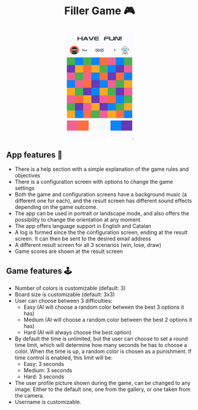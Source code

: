 <h1 align="center">
Filler Game 🎮
</h1>

<h2 align = center> <img align="center" src="https://github.com/oriolagobat/Filler-Game/blob/main/images/gameplay.gif" height="288px" width="182px"/> </h2>

## App features 📱

- There is a help section with a simple explanation of the game rules and objectives
- There is a configuration screen with options to change the game settings
- Both the game and configuration screens have a background music (a different one for each), and
  the result screen has different sound effects depending on the game outcome.
- The app can be used in portrait or landscape mode, and also offers the possibility to change the
  orientation at any moment
- The app offers language support in English and Catalan
- A log is formed since the the configuration screen, ending at the result screen. It can then be
  sent to the desired email address
- A different result screen for all 3 scenarios (win, lose, draw)
- Game scores are shown at the result screen

## Game features 🕹️

- Number of colors is customizable (default: 3)
- Board size is customizable (default: 3x3)
- User can choose between 3 difficulties:
    - Easy (AI will choose a random color between the best 3 options it has)
    - Medium (AI will choose a random color between the best 2 options it has)
    - Hard (AI will always choose the best option)
- By default the time is unlimited, but the user can choose to set a round time limit, which will
  determine how many seconds he has to choose a color. When the time is up, a random color is chosen
  as a punishment. If time control is enabled, this limit will be:
    - Easy: 3 seconds
    - Medium: 3 seconds
    - Hard: 3 seconds
- The user profile picture shown during the game, can be changed to any image. Either to the default
  one, one from the gallery, or one taken from the camera.
- Username is customizable.
